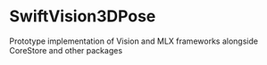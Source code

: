 # SwiftVision3DPose
Prototype implementation of Vision and MLX frameworks alongside CoreStore and other packages
